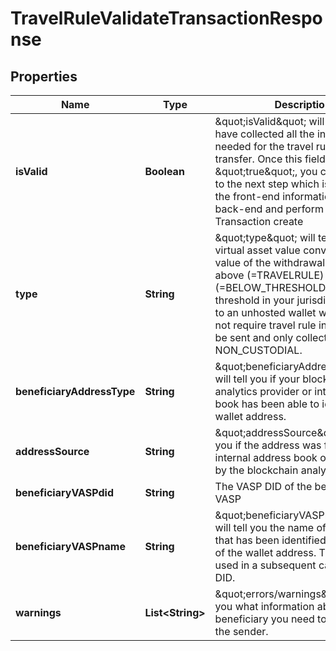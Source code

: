 

# TravelRuleValidateTransactionResponse


## Properties

| Name | Type | Description | Notes |
|------------ | ------------- | ------------- | -------------|
|**isValid** | **Boolean** | \&quot;isValid\&quot; will tell you if you have collected all the information needed for the travel rule data transfer. Once this field &#x3D; \&quot;true\&quot;, you can move on to the next step which is to transfer the front-end information to your back-end and perform Travel Rule Transaction create |  |
|**type** | **String** | \&quot;type\&quot; will tell you if the virtual asset value converted to FIAT value of the withdrawal request is above (&#x3D;TRAVELRULE) or below (&#x3D;BELOW_THRESHOLD) the threshold in your jurisdiction. If it is to an unhosted wallet which does not require travel rule information to  be sent and only collected, it will say NON_CUSTODIAL. |  |
|**beneficiaryAddressType** | **String** | \&quot;beneficiaryAddressType\&quot; will tell you if your blockchain analytics provider or internal address book has been able to identify the wallet address. |  |
|**addressSource** | **String** | \&quot;addressSource\&quot; will tell you if the address was found in your internal address book or identified by the blockchain analytics provider. |  |
|**beneficiaryVASPdid** | **String** | The VASP DID of the beneficiary VASP |  |
|**beneficiaryVASPname** | **String** | \&quot;beneficiaryVASPname\&quot; will tell you the name of the VASP that has been identified as the owner of the wallet address. This name is used in a subsequent call to get its DID. |  |
|**warnings** | **List&lt;String&gt;** | \&quot;errors/warnings\&quot; will tell you what information about the beneficiary you need to collect from the sender. |  |



